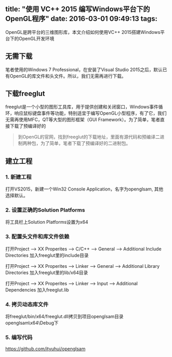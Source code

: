 title: "使用 VC++ 2015 编写Windows平台下的OpenGL程序"
date: 2016-03-01 09:49:13
tags:
---
OpenGL是跨平台的三维图形库，本文介绍如何使用VC++ 2015搭建Windows平台下的OpenGL开发环境

## 无需下载

笔者使用的Windows 7 Professional，在安装了Visual Studio 2015之后，默认已有OpenGL的库文件和头文件。所以，我们无需再进行下载。

## 下载freeglut

freeglut是一个小型的图形工具库，用于提供创建和关闭窗口，Windows事件循环，响应鼠标键盘事件等功能，特别适宜于编写OpenGL小型程序，有了它，我们无需再使用MFC，QT等大型的图形框架（GUI Framework）。为了简单，笔者直接下载了预编译好的

> 到OpenGL的官网，找到freeglut的下载地址，里面有源代码和预编译二进制两种包，为了简单，笔者下载了预编译好的二进制包。

## 建立工程

### 1. 新建工程

打开VS2015，新建一个Win32 Console Application，名字为openglsam, 其他选择默认。

### 2. 设置正确的Solution Platforms

将工具栏上Solution Platforms设置为x64

### 3. 配置头文件和库文件依赖

打开Project --> XX Properites --> C/C++ --> General --> Additional Include Directories
加入freeglut里的include目录

打开Project --> XX Properites --> Linker --> General --> Additional Library Directories
加入freeglut里的lib/x64目录

打开Project --> XX Properites --> Linker --> Input --> Additional Dependencies
加入freeglut.lib

### 4. 拷贝动态库文件

将freeglut/bin/x64/freeglut.dll拷贝到项目openglsam目录 openglsam\x64\Debug下

### 5. 编写代码

https://github.com/ityuhui/openglsam